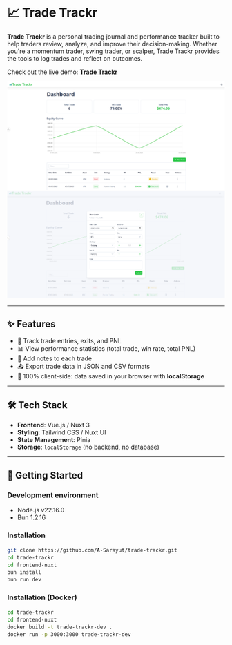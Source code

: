 # 📈 Trade Trackr

**Trade Trackr** is a personal trading journal and performance tracker built to help traders review, analyze, and improve their decision-making. Whether you're a momentum trader, swing trader, or scalper, Trade Trackr provides the tools to log trades and reflect on outcomes.

Check out the live demo: **[Trade Trackr](https://a-sarayut.github.io/trade-trackr/)**

![alt text](/utils/trade-trackr-home.png)
![alt text](/utils/trade-trackr-new-trade.png)

---

## ✨ Features

- 🚀 Track trade entries, exits, and PNL
- 📊 View performance statistics (total trade, win rate, total PNL)
- 📝 Add notes to each trade
- 📤 Export trade data in JSON and CSV formats
- 💾 100% client-side: data saved in your browser with **localStorage**

---

## 🛠 Tech Stack

- **Frontend**: Vue.js / Nuxt 3
- **Styling**: Tailwind CSS / Nuxt UI
- **State Management**: Pinia
- **Storage**: `localStorage` (no backend, no database)

---

## 🚀 Getting Started

### Development environment

- Node.js v22.16.0
- Bun 1.2.16

### Installation

```bash
git clone https://github.com/A-Sarayut/trade-trackr.git
cd trade-trackr
cd frontend-nuxt
bun install
bun run dev
```

### Installation (Docker)

```bash
cd trade-trackr
cd frontend-nuxt
docker build -t trade-trackr-dev .     
docker run -p 3000:3000 trade-trackr-dev
```
